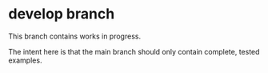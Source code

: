# develop branch

This branch contains works in progress.

The intent here is that the main branch should only contain complete, tested examples.


